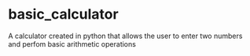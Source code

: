 # basic_calculator

A calculator created in python that allows the user to enter two numbers and perfom basic arithmetic operations

